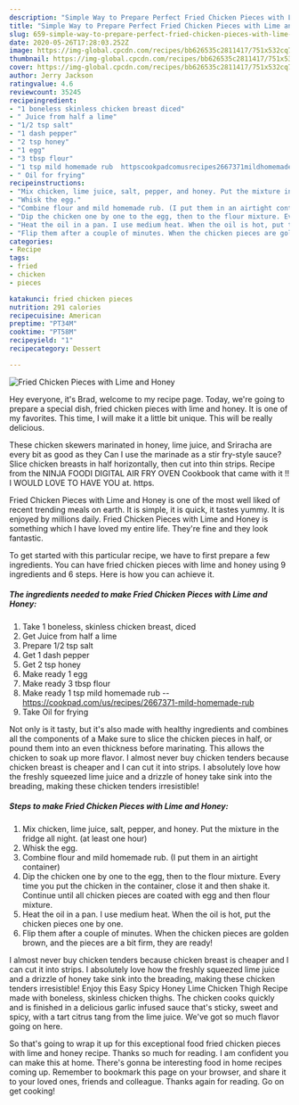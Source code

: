 ```yaml
---
description: "Simple Way to Prepare Perfect Fried Chicken Pieces with Lime and Honey"
title: "Simple Way to Prepare Perfect Fried Chicken Pieces with Lime and Honey"
slug: 659-simple-way-to-prepare-perfect-fried-chicken-pieces-with-lime-and-honey
date: 2020-05-26T17:28:03.252Z
image: https://img-global.cpcdn.com/recipes/bb626535c2811417/751x532cq70/fried-chicken-pieces-with-lime-and-honey-recipe-main-photo.jpg
thumbnail: https://img-global.cpcdn.com/recipes/bb626535c2811417/751x532cq70/fried-chicken-pieces-with-lime-and-honey-recipe-main-photo.jpg
cover: https://img-global.cpcdn.com/recipes/bb626535c2811417/751x532cq70/fried-chicken-pieces-with-lime-and-honey-recipe-main-photo.jpg
author: Jerry Jackson
ratingvalue: 4.6
reviewcount: 35245
recipeingredient:
- "1 boneless skinless chicken breast diced"
- " Juice from half a lime"
- "1/2 tsp salt"
- "1 dash pepper"
- "2 tsp honey"
- "1 egg"
- "3 tbsp flour"
- "1 tsp mild homemade rub  httpscookpadcomusrecipes2667371mildhomemaderub"
- " Oil for frying"
recipeinstructions:
- "Mix chicken, lime juice, salt, pepper, and honey. Put the mixture in the fridge all night. (at least one hour)"
- "Whisk the egg."
- "Combine flour and mild homemade rub. (I put them in an airtight container)"
- "Dip the chicken one by one to the egg, then to the flour mixture. Every time you put the chicken in the container, close it and then shake it. Continue until all chicken pieces are coated with egg and then flour mixture."
- "Heat the oil in a pan. I use medium heat. When the oil is hot, put the chicken pieces one by one."
- "Flip them after a couple of minutes. When the chicken pieces are golden brown, and the pieces are a bit firm, they are ready!"
categories:
- Recipe
tags:
- fried
- chicken
- pieces

katakunci: fried chicken pieces 
nutrition: 291 calories
recipecuisine: American
preptime: "PT34M"
cooktime: "PT58M"
recipeyield: "1"
recipecategory: Dessert

---
```



![Fried Chicken Pieces with Lime and Honey](https://img-global.cpcdn.com/recipes/bb626535c2811417/751x532cq70/fried-chicken-pieces-with-lime-and-honey-recipe-main-photo.jpg)

Hey everyone, it's Brad, welcome to my recipe page. Today, we're going to prepare a special dish, fried chicken pieces with lime and honey. It is one of my favorites. This time, I will make it a little bit unique. This will be really delicious.

These chicken skewers marinated in honey, lime juice, and Sriracha are every bit as good as they Can I use the marinade as a stir fry-style sauce? Slice chicken breasts in half horizontally, then cut into thin strips. Recipe from the NINJA FOODI DIGITAL AIR FRY OVEN Cookbook that came with it !! I WOULD LOVE TO HAVE YOU at. https.

Fried Chicken Pieces with Lime and Honey is one of the most well liked of recent trending meals on earth. It is simple, it is quick, it tastes yummy. It is enjoyed by millions daily. Fried Chicken Pieces with Lime and Honey is something which I have loved my entire life. They're fine and they look fantastic.


To get started with this particular recipe, we have to first prepare a few ingredients. You can have fried chicken pieces with lime and honey using 9 ingredients and 6 steps. Here is how you can achieve it.

<!--inarticleads1-->

##### The ingredients needed to make Fried Chicken Pieces with Lime and Honey:

1. Take 1 boneless, skinless chicken breast, diced
1. Get  Juice from half a lime
1. Prepare 1/2 tsp salt
1. Get 1 dash pepper
1. Get 2 tsp honey
1. Make ready 1 egg
1. Make ready 3 tbsp flour
1. Make ready 1 tsp mild homemade rub -- https://cookpad.com/us/recipes/2667371-mild-homemade-rub
1. Take  Oil for frying


Not only is it tasty, but it&#39;s also made with healthy ingredients and combines all the components of a Make sure to slice the chicken pieces in half, or pound them into an even thickness before marinating. This allows the chicken to soak up more flavor. I almost never buy chicken tenders because chicken breast is cheaper and I can cut it into strips. I absolutely love how the freshly squeezed lime juice and a drizzle of honey take sink into the breading, making these chicken tenders irresistible! 

<!--inarticleads2-->

##### Steps to make Fried Chicken Pieces with Lime and Honey:

1. Mix chicken, lime juice, salt, pepper, and honey. Put the mixture in the fridge all night. (at least one hour)
1. Whisk the egg.
1. Combine flour and mild homemade rub. (I put them in an airtight container)
1. Dip the chicken one by one to the egg, then to the flour mixture. Every time you put the chicken in the container, close it and then shake it. Continue until all chicken pieces are coated with egg and then flour mixture.
1. Heat the oil in a pan. I use medium heat. When the oil is hot, put the chicken pieces one by one.
1. Flip them after a couple of minutes. When the chicken pieces are golden brown, and the pieces are a bit firm, they are ready!


I almost never buy chicken tenders because chicken breast is cheaper and I can cut it into strips. I absolutely love how the freshly squeezed lime juice and a drizzle of honey take sink into the breading, making these chicken tenders irresistible! Enjoy this Easy Spicy Honey Lime Chicken Thigh Recipe made with boneless, skinless chicken thighs. The chicken cooks quickly and is finished in a delicious garlic infused sauce that&#39;s sticky, sweet and spicy, with a tart citrus tang from the lime juice. We&#39;ve got so much flavor going on here. 

So that's going to wrap it up for this exceptional food fried chicken pieces with lime and honey recipe. Thanks so much for reading. I am confident you can make this at home. There's gonna be interesting food in home recipes coming up. Remember to bookmark this page on your browser, and share it to your loved ones, friends and colleague. Thanks again for reading. Go on get cooking!
